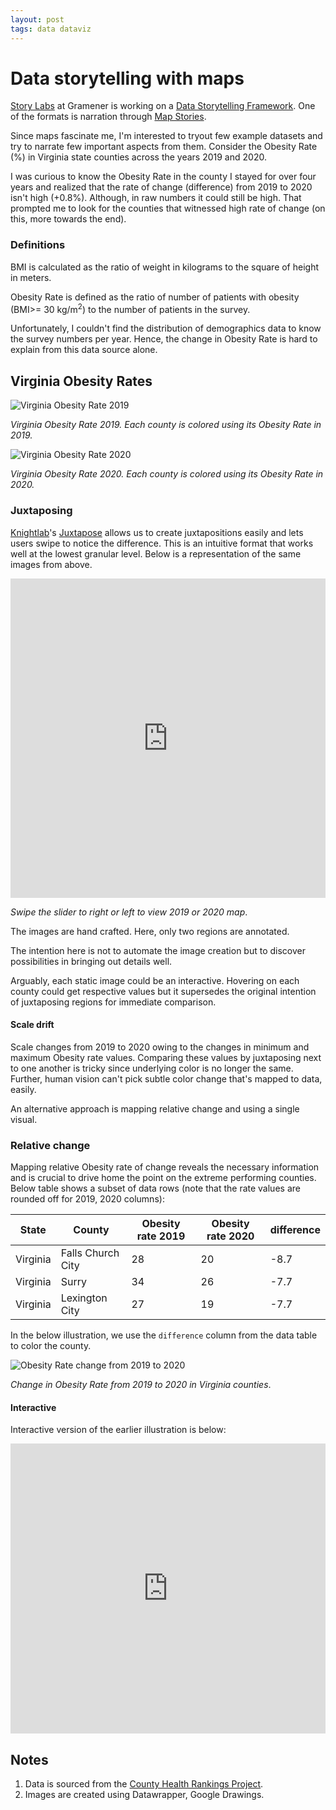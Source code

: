 ```yaml
---
layout: post
tags: data dataviz
---
```


# Data storytelling with maps

[Story Labs](https://gramener.com/storylabs/) at Gramener is working on a [Data Storytelling Framework](https://gramener.com/storylabs-publications/defining-data-storytelling). One of the formats is narration through [Map Stories](https://gramener.com/storylabs-publications/map-stories).

Since maps fascinate me, I'm interested to tryout few example datasets and try to narrate few important aspects from them. Consider the Obesity Rate (%) in Virginia state counties across the years 2019 and 2020.

I was curious to know the Obesity Rate in the county I stayed for over four years and realized that the rate of change (difference) from 2019 to 2020 isn't high (+0.8%). Although, in raw numbers it could still be high. That prompted me to look for the counties that witnessed high rate of change (on this, more towards the end).

### Definitions

BMI is calculated as the ratio of weight in kilograms to the square of height in meters.

Obesity Rate is defined as the ratio of number of patients with obesity (BMI>= 30 kg/m<sup>2</sup>) to the number of patients in the survey.

Unfortunately, I couldn't find the distribution of demographics data to know the survey numbers per year. Hence, the change in Obesity Rate is hard to explain from this data source alone.

## Virginia Obesity Rates

![Virginia Obesity Rate 2019](https://i.postimg.cc/6pRpmwP0/virginia-obesity-2019.png)

*Virginia Obesity Rate 2019. Each county is colored using its Obesity Rate in 2019.*

![Virginia Obesity Rate 2020](https://i.postimg.cc/wTnB23wM/virginia-obesity-2020.png)

*Virginia Obesity Rate 2020. Each county is colored using its Obesity Rate in 2020.*

### Juxtaposing

[Knightlab](https://knightlab.northwestern.edu/)'s [Juxtapose](https://juxtapose.knightlab.com/) allows us to create juxtapositions easily and lets users swipe to notice the difference. This is an intuitive format that works well at the lowest granular level. Below is a representation of the same images from above.

<iframe frameborder="0" class="juxtapose" width="100%" height="511" src="https://cdn.knightlab.com/libs/juxtapose/latest/embed/index.html?uid=56c8ed98-8556-11eb-83c8-ebb5d6f907df"></iframe>

*Swipe the slider to right or left to view 2019 or 2020 map*.

The images are hand crafted. Here, only two regions are annotated.

The intention here is not to automate the image creation but to discover possibilities in bringing out details well.

Arguably, each static image could be an interactive. Hovering on each county could get respective values but it supersedes the original intention of juxtaposing regions for immediate comparison.

#### Scale drift

Scale changes from 2019 to 2020 owing to the changes in minimum and maximum Obesity rate values. Comparing these values by juxtaposing next to one another is tricky since underlying color is no longer the same. Further, human vision can't pick subtle color change that's mapped to data, easily.

An alternative approach is mapping relative change and using a single visual. 

### Relative change

Mapping relative Obesity rate of change reveals the necessary information and is crucial to drive home the point on the extreme performing counties. Below table shows a subset of data rows (note that the rate values are rounded off for 2019, 2020 columns):

| State | County | Obesity rate 2019 | Obesity rate 2020 | difference |
| ----- | ------ | -------------- | -------------- | ---------- |
| Virginia | Falls Church City | 28 | 20 | -8.7
| Virginia | Surry | 34 | 26 | -7.7 |
| Virginia | Lexington City | 27 | 19 | -7.7 |

In the below illustration, we use the `difference` column from the data table to color the county.

![Obesity Rate change from 2019 to 2020](https://user-images.githubusercontent.com/1143687/111248307-a54ffe00-862f-11eb-99dd-834fcbf21264.png)

*Change in Obesity Rate from 2019 to 2020 in Virginia counties*.

#### Interactive

Interactive version of the earlier illustration is below:

<iframe title="Obesity rate change in Virginia counties from 2019 to 2020" aria-label="Map" id="datawrapper-chart-aIN3l" src="https://datawrapper.dwcdn.net/aIN3l/1/" scrolling="no" frameborder="0" style="width: 0; min-width: 100% !important; border: none;" height="464"></iframe><script type="text/javascript">!function(){"use strict";window.addEventListener("message",(function(a){if(void 0!==a.data["datawrapper-height"])for(var e in a.data["datawrapper-height"]){var t=document.getElementById("datawrapper-chart-"+e)||document.querySelector("iframe[src*='"+e+"']");t&&(t.style.height=a.data["datawrapper-height"][e]+"px")}}))}();
</script>

## Notes

1. Data is sourced from the [County Health Rankings Project](https://www.countyhealthrankings.org/).
2. Images are created using Datawrapper, Google Drawings.
